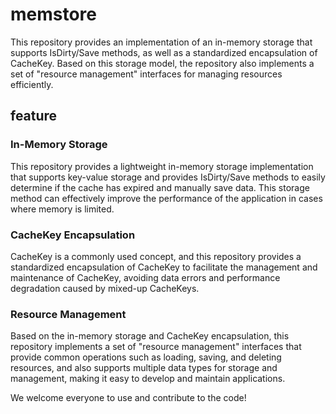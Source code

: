 # memstore
This repository provides an implementation of an in-memory storage that supports IsDirty/Save methods, as well as a standardized encapsulation of CacheKey. Based on this storage model, the repository also implements a set of "resource management" interfaces for managing resources efficiently.

## feature 

### In-Memory Storage
This repository provides a lightweight in-memory storage implementation that supports key-value storage and provides IsDirty/Save methods to easily determine if the cache has expired and manually save data. This storage method can effectively improve the performance of the application in cases where memory is limited.

### CacheKey Encapsulation
CacheKey is a commonly used concept, and this repository provides a standardized encapsulation of CacheKey to facilitate the management and maintenance of CacheKey, avoiding data errors and performance degradation caused by mixed-up CacheKeys.

### Resource Management
Based on the in-memory storage and CacheKey encapsulation, this repository implements a set of "resource management" interfaces that provide common operations such as loading, saving, and deleting resources, and also supports multiple data types for storage and management, making it easy to develop and maintain applications.

We welcome everyone to use and contribute to the code!